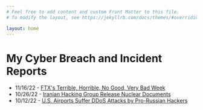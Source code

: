 ```yaml
---
# Feel free to add content and custom Front Matter to this file.
# To modify the layout, see https://jekyllrb.com/docs/themes/#overriding-theme-defaults

layout: home
---
```


# My Cyber Breach and Incident Reports
- 11/16/22 - [FTX's Terrible, Horrible, No Good, Very Bad Week](https://dillon-phong.github.io/ftx-terrible-horrible-no-good-very-bad-week/)
- 10/26/22 - [Iranian Hacking Group Release Nuclear Documents](https://dillon-phong.github.io/iranian-hacking-group-release-nuclear-documents/)
- 10/12/22 - [U.S. Airports Suffer DDoS Attacks by Pro-Russian Hackers](https://dillon-phong.github.io/us-airports-suffer-ddos-attacks-by-pro-russian-hackers/)